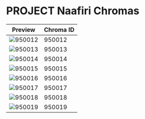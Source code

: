 # PROJECT Naafiri Chromas

| Preview | Chroma ID |
|---------|-----------|
| ![950012](https://raw.communitydragon.org/latest/plugins/rcp-be-lol-game-data/global/default/v1/champion-chroma-images/950/950012.png) | 950012 |
| ![950013](https://raw.communitydragon.org/latest/plugins/rcp-be-lol-game-data/global/default/v1/champion-chroma-images/950/950013.png) | 950013 |
| ![950014](https://raw.communitydragon.org/latest/plugins/rcp-be-lol-game-data/global/default/v1/champion-chroma-images/950/950014.png) | 950014 |
| ![950015](https://raw.communitydragon.org/latest/plugins/rcp-be-lol-game-data/global/default/v1/champion-chroma-images/950/950015.png) | 950015 |
| ![950016](https://raw.communitydragon.org/latest/plugins/rcp-be-lol-game-data/global/default/v1/champion-chroma-images/950/950016.png) | 950016 |
| ![950017](https://raw.communitydragon.org/latest/plugins/rcp-be-lol-game-data/global/default/v1/champion-chroma-images/950/950017.png) | 950017 |
| ![950018](https://raw.communitydragon.org/latest/plugins/rcp-be-lol-game-data/global/default/v1/champion-chroma-images/950/950018.png) | 950018 |
| ![950019](https://raw.communitydragon.org/latest/plugins/rcp-be-lol-game-data/global/default/v1/champion-chroma-images/950/950019.png) | 950019 |